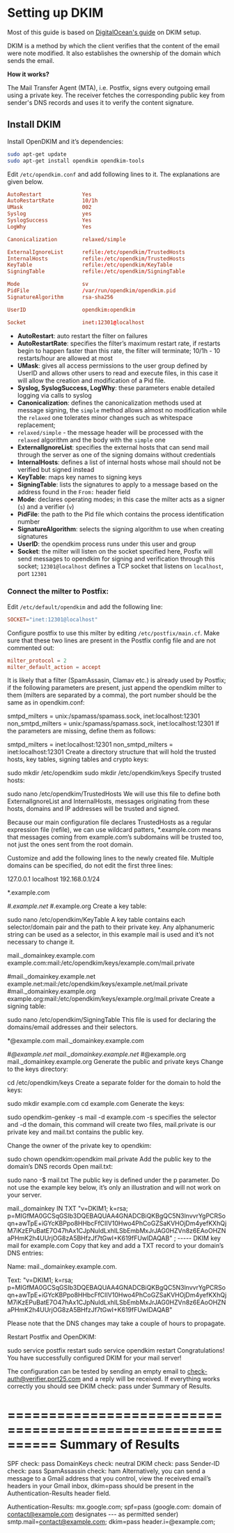 # Setting up DKIM

Most of this guide is based on [DigitalOcean's guide][digitalocean guide] on DKIM setup.

DKIM is a method by which the client verifies that the content of the email were note modified. It also establishes the ownership of the domain which sends the email.

**How it works?**

The Mail Transfer Agent (MTA), i.e. Postfix, signs every outgoing email using a private key. The receiver fetches the corresponding public key from sender's DNS records and uses it to verify the content signature.

## Install DKIM

Install OpenDKIM and it’s dependencies:

```bash
sudo apt-get update
sudo apt-get install opendkim opendkim-tools
```

Edit `/etc/opendkim.conf` and add following lines to it. The explanations are given below.

```conf
AutoRestart             Yes
AutoRestartRate         10/1h
UMask                   002
Syslog                  yes
SyslogSuccess           Yes
LogWhy                  Yes

Canonicalization        relaxed/simple

ExternalIgnoreList      refile:/etc/opendkim/TrustedHosts
InternalHosts           refile:/etc/opendkim/TrustedHosts
KeyTable                refile:/etc/opendkim/KeyTable
SigningTable            refile:/etc/opendkim/SigningTable

Mode                    sv
PidFile                 /var/run/opendkim/opendkim.pid
SignatureAlgorithm      rsa-sha256

UserID                  opendkim:opendkim

Socket                  inet:12301@localhost
```

- **AutoRestart**: auto restart the filter on failures
- **AutoRestartRate**: specifies the filter’s maximum restart rate, if restarts begin to happen faster than this rate, the filter will terminate; 10/1h - 10 restarts/hour are allowed at most
- **UMask**: gives all access permissions to the user group defined by UserID and allows other users to read and execute files, in this case it will allow the creation and modification of a Pid file.
- **Syslog, SyslogSuccess, LogWhy**: these parameters enable detailed logging via calls to syslog
- **Canonicalization**: defines the canonicalization methods used at message signing, the `simple` method allows almost no modification while the `relaxed` one tolerates minor changes such as whitespace replacement;
- `relaxed/simple` - the message header will be processed with the `relaxed` algorithm and the body with the `simple` one
- **ExternalIgnoreList**: specifies the external hosts that can send mail through the server as one of the signing domains without credentials
- **InternalHosts**: defines a list of internal hosts whose mail should not be verified but signed instead
- **KeyTable**: maps key names to signing keys
- **SigningTable**: lists the signatures to apply to a message based on the address found in the `From:` header field
- **Mode**: declares operating modes; in this case the milter acts as a signer (`s`) and a verifier (`v`)
- **PidFile**: the path to the Pid file which contains the process identification number
- **SignatureAlgorithm**: selects the signing algorithm to use when creating signatures
- **UserID**: the opendkim process runs under this user and group
- **Socket**: the milter will listen on the socket specified here, Posfix will send messages to opendkim for signing and verification through this socket; `12301@localhost` defines a TCP socket that listens on `localhost`, port `12301`


### Connect the milter to Postfix:

Edit `/etc/default/opendkim` and add the following line:

```conf
SOCKET="inet:12301@localhost"
```

Configure postfix to use this milter by editing `/etc/postfix/main.cf`. Make sure that these two lines are present in the Postfix config file and are not commented out:

```conf
milter_protocol = 2
milter_default_action = accept
```

It is likely that a filter (SpamAssasin, Clamav etc.) is already used by Postfix; if the following parameters are present, just append the opendkim milter to them (milters are separated by a comma), the port number should be the same as in opendkim.conf:

smtpd_milters = unix:/spamass/spamass.sock, inet:localhost:12301
non_smtpd_milters = unix:/spamass/spamass.sock, inet:localhost:12301
If the parameters are missing, define them as follows:

smtpd_milters = inet:localhost:12301
non_smtpd_milters = inet:localhost:12301
Create a directory structure that will hold the trusted hosts, key tables, signing tables and crypto keys:

sudo mkdir /etc/opendkim
sudo mkdir /etc/opendkim/keys
Specify trusted hosts:

sudo nano /etc/opendkim/TrustedHosts
We will use this file to define both ExternalIgnoreList and InternalHosts, messages originating from these hosts, domains and IP addresses will be trusted and signed.

Because our main configuration file declares TrustedHosts as a regular expression file (refile), we can use wildcard patters, *.example.com means that messages coming from example.com’s subdomains will be trusted too, not just the ones sent from the root domain.

Customize and add the following lines to the newly created file. Multiple domains can be specified, do not edit the first three lines:

127.0.0.1
localhost
192.168.0.1/24

*.example.com

#*.example.net
#*.example.org
Create a key table:

sudo nano /etc/opendkim/KeyTable
A key table contains each selector/domain pair and the path to their private key. Any alphanumeric string can be used as a selector, in this example mail is used and it’s not necessary to change it.

mail._domainkey.example.com example.com:mail:/etc/opendkim/keys/example.com/mail.private

#mail._domainkey.example.net example.net:mail:/etc/opendkim/keys/example.net/mail.private
#mail._domainkey.example.org example.org:mail:/etc/opendkim/keys/example.org/mail.private
Create a signing table:

sudo nano /etc/opendkim/SigningTable
This file is used for declaring the domains/email addresses and their selectors.

*@example.com mail._domainkey.example.com

#*@example.net mail._domainkey.example.net
#*@example.org mail._domainkey.example.org
Generate the public and private keys
Change to the keys directory:

cd /etc/opendkim/keys
Create a separate folder for the domain to hold the keys:

sudo mkdir example.com
cd example.com
Generate the keys:

sudo opendkim-genkey -s mail -d example.com
-s specifies the selector and -d the domain, this command will create two files, mail.private is our private key and mail.txt contains the public key.

Change the owner of the private key to opendkim:

sudo chown opendkim:opendkim mail.private
Add the public key to the domain’s DNS records
Open mail.txt:

sudo nano -$ mail.txt
The public key is defined under the p parameter. Do not use the example key below, it’s only an illustration and will not work on your server.

mail._domainkey IN TXT "v=DKIM1; k=rsa; p=MIGfMA0GCSqGSIb3DQEBAQUAA4GNADCBiQKBgQC5N3lnvvrYgPCRSoqn+awTpE+iGYcKBPpo8HHbcFfCIIV10Hwo4PhCoGZSaKVHOjDm4yefKXhQjM7iKzEPuBatE7O47hAx1CJpNuIdLxhILSbEmbMxJrJAG0HZVn8z6EAoOHZNaPHmK2h4UUrjOG8zA5BHfzJf7tGwI+K619fFUwIDAQAB" ; ----- DKIM key mail for example.com
Copy that key and add a TXT record to your domain’s DNS entries:

Name: mail._domainkey.example.com.

Text: "v=DKIM1; k=rsa; p=MIGfMA0GCSqGSIb3DQEBAQUAA4GNADCBiQKBgQC5N3lnvvrYgPCRSoqn+awTpE+iGYcKBPpo8HHbcFfCIIV10Hwo4PhCoGZSaKVHOjDm4yefKXhQjM7iKzEPuBatE7O47hAx1CJpNuIdLxhILSbEmbMxJrJAG0HZVn8z6EAoOHZNaPHmK2h4UUrjOG8zA5BHfzJf7tGwI+K619fFUwIDAQAB"




Please note that the DNS changes may take a couple of hours to propagate.

Restart Postfix and OpenDKIM:

sudo service postfix restart
sudo service opendkim restart
Congratulations! You have successfully configured DKIM for your mail server!

The configuration can be tested by sending an empty email to check-auth@verifier.port25.com and a reply will be received. If everything works correctly you should see DKIM check: pass under Summary of Results.

==========================================================
Summary of Results
==========================================================
SPF check:          pass
DomainKeys check:   neutral
DKIM check:         pass
Sender-ID check:    pass
SpamAssassin check: ham
Alternatively, you can send a message to a Gmail address that you control, view the received email’s headers in your Gmail inbox, dkim=pass should be present in the Authentication-Results header field.

Authentication-Results: mx.google.com;
       spf=pass (google.com: domain of contact@example.com designates --- as permitted sender) smtp.mail=contact@example.com;
       dkim=pass header.i=@example.com;


[DigitalOcean Guide]: https://www.digitalocean.com/community/tutorials/how-to-install-and-configure-dkim-with-postfix-on-debian-wheezy